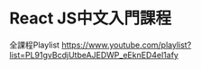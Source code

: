 # React JS中文入門課程
全課程Playlist
https://www.youtube.com/playlist?list=PL91gvBcdjUtbeAJEDWP_eEknED4el1afy